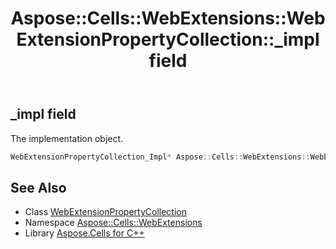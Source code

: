 ﻿---
title: Aspose::Cells::WebExtensions::WebExtensionPropertyCollection::_impl field
linktitle: _impl
second_title: Aspose.Cells for C++ API Reference
description: 'Aspose::Cells::WebExtensions::WebExtensionPropertyCollection::_impl field. The implementation object in C++.'
type: docs
weight: 1000
url: /cpp/aspose.cells.webextensions/webextensionpropertycollection/_impl/
---
## _impl field


The implementation object.

```cpp
WebExtensionPropertyCollection_Impl* Aspose::Cells::WebExtensions::WebExtensionPropertyCollection::_impl
```

## See Also

* Class [WebExtensionPropertyCollection](../)
* Namespace [Aspose::Cells::WebExtensions](../../)
* Library [Aspose.Cells for C++](../../../)
